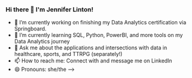 ### Hi there 👋 I'm Jennifer Linton!

- 🔭 I’m currently working on finishing my Data Analytics certification via Springboard.
- 🌱 I’m currently learning SQL, Python, PowerBI, and more tools on my Data Analytics journey
- 💬 Ask me about the applications and intersections with data in healthcare, sports, and TTRPG (separately!)
- 📫 How to reach me: Connect with and message me on LinkedIn
- 😄 Pronouns: she/the
-->
